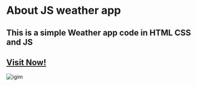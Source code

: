 # About JS weather app
## This is a simple Weather app code in HTML CSS and JS
## [Visit Now!](https://js-weather-web-app.netlify.app/)
![igim](https://github.com/user-attachments/assets/4d99d8bd-d8ef-40ee-9d87-63364f00fe62)
